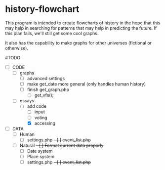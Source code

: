 history-flowchart
=================
This program is intended to create flowcharts of history in the hope that this may help in searching for patterns that may help in predicting the future. If this plan fails, we'll still get some cool graphs.

It also has the capability to make graphs for other universes (fictional or otherwise).

#TODO
- [ ] CODE
  - [ ] graphs
    - [ ] advanced settings
    - [ ] make get_date more general (only handles human history)
    - [ ] finish get_graph.php
      - [ ] get_vfs();
  - [ ] essays
    - [ ] add code
      - [ ] input
      - [ ] voting
      - [x] accessing
- [ ] DATA
  - [ ] Human
    - [ ] settings.php
    ~~- [ ] event_list.php~~
  - [ ] Natural
    ~~- [ ] Format current data properly~~ 
    - [ ] Date system
    - [ ] Place system
    - [ ] settings.php
    ~~- [ ] event_list.php~~ 
